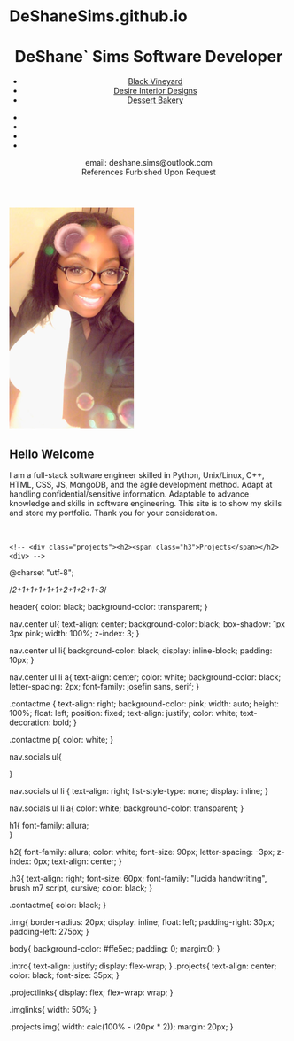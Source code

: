 # DeShaneSims.github.io
<!DOCTYPE html>
<html lang="en">
<head>
	<meta charset="utf-8">
	<title>DeShaneResumeSite-AboutMe.html</title>
	<link rel="stylesheet" href='https://fonts.googleapis.com/css?family=Aboreto'/>
	<link rel="stylesheet" href='https://fonts.googleapis.com/css?family=Allura'/>
	<link rel="stylesheet" href='https://fonts.googleapis.com/css?family=Carattere'/>
	<link rel="stylesheet" href="https://cdnjs.cloudflare.com/ajax/libs/font-awesome/4.7.0/css/font-awesome.min.css"/>
	<link href="2022.css" type="text/css" rel="stylesheet"/>
</head>

<header>
  <h1>DeShane` Sims Software Developer</h1>
     <nav class=center>
    <ul>
        <li><a href="intro.html">Black Vineyard</a></li>
      <li><a href="desirehome.html">Desire Interior Designs</a></li>
      <li><a href="bakerybase.html">Dessert Bakery</a></li>
      <!--<li><a href=".html">Vineyard</a></li>!-->
	</ul>
  </nav>
<div class="contactme">
    <nav class="socials">
    <ul>
      <li><a href="facebook.com" class="fa fa-facebook"></a></li>
	  <li><a href="instagram.com" class="fa fa-instagram"></a></li>
	  <li><a href="linkedin.com" class="fa fa-linkedin"></a></li>
	  <li><a href="google.com" class="fa fa-google"></a></li>
	</ul>
  </nav>
  <p>email: deshane.sims@outlook.com<br>
    References Furbished Upon Request
  </p>
</div>
</header>

<body>
  <p class="intro">
<div class="img">
  <img src="resumephoto.jpg" height="400"></div>
  <h2>Hello
  <span class="h3">Welcome<span></h2>
I am a full-stack software 
	engineer skilled in Python, 
	Unix/Linux, C++, HTML, CSS, JS, MongoDB, and the agile 
	development method. 
	Adapt at handling confidential/sensitive information. 
	Adaptable to advance knowledge and skills in software 
	engineering. This site is to show my skills and store 
	my portfolio. Thank you for your consideration.</p><br>
	
	<!-- <div class="projects"><h2><span class="h3">Projects</span></h2><div> -->
<!-- <div class="projectlinks">
    <div class="imglinks">Black Vineyard<a href="intro.html"><img src="vineyardfarview.jpg" height="375"></a></div>
	<div class="imglinks">Desire Interior Designs<a href="desirehome.html"><img src="intdec10.jpg"></a></div>
	<div class="imglinks">Dessert Bakery<a href="bakerybase.html"><img src="cupcakesvariety.jpg"></a></div>
	<div class="imglinks">Coming Soon<a href=""><img src="cupcakesvariety.jpg"></a></div>
</div> -->
</body>

@charset "utf-8";

/*2+1+1+1+1+1+2+1+2+1+3*/

header{
	color: black;
	background-color: transparent;
}

nav.center ul{
	text-align: center;
	background-color: black;
	box-shadow: 1px 3px pink;
	width: 100%;
    z-index: 3;
}

nav.center ul li{
	background-color: black;
	display: inline-block;
	padding: 10px;
}

nav.center ul li a{
	text-align: center;
	color: white;
	background-color: black;
	letter-spacing: 2px;
	font-family: josefin sans, serif;
}

.contactme {
    text-align: right;
    background-color: pink;
	width: auto;
	height: 100%;
	float: left;
	position: fixed;
	text-align: justify;
	color: white;
	text-decoration: bold;
}

.contactme p{
	color: white;
}

nav.socials ul{
	
}

nav.socials ul li {
	text-align: right;
	list-style-type: none;
    display: inline;
}

nav.socials ul li a{
    color: white;
    background-color: transparent;
}


h1{
  font-family: allura;	
}

h2{
	font-family: allura;
	color: white;
	font-size: 90px;
	letter-spacing: -3px;
	z-index: 0px;
	text-align: center;
}

.h3{
	text-align: right;
	font-size: 60px;
	font-family: "lucida handwriting", brush m7 script, cursive;
	color: black;
}

.contactme{
	color: black;
}

.img{
	border-radius: 20px;
	display: inline;
	float: left;
	padding-right: 30px;
	padding-left: 275px;
}

body{
	background-color: #ffe5ec;
	padding: 0;
	margin:0;
}

.intro{
	text-align: justify;
	display: flex-wrap;
}
.projects{
	text-align: center;
	color: black;
	font-size: 35px;
}

.projectlinks{
	display: flex;
	flex-wrap: wrap;
}

.imglinks{
	width: 50%;
}

.projects img{
	width: calc(100% - (20px * 2));
	margin: 20px;
}

